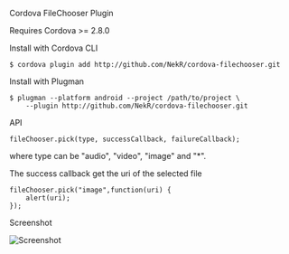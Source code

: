 Cordova FileChooser Plugin

Requires Cordova >= 2.8.0

Install with Cordova CLI
	
	$ cordova plugin add http://github.com/NekR/cordova-filechooser.git

Install with Plugman 

	$ plugman --platform android --project /path/to/project \ 
		--plugin http://github.com/NekR/cordova-filechooser.git

API

	fileChooser.pick(type, successCallback, failureCallback);

where type can be "audio", "video", "image" and "*".

The success callback get the uri of the selected file

	fileChooser.pick("image",function(uri) {
		alert(uri);
	});

	
Screenshot

![Screenshot](filechooser.png "Screenshot")


